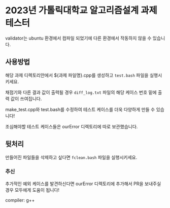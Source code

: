 # 2023년 가톨릭대학교 알고리즘설계 과제 테스터
validator는 ubuntu 환경에서 컴파일 되었기에 다른 환경에서 작동하지 않을 수 있습니다.

## 사용방법
해당 과제 디렉토리안에서 ${과제 파일명}.cpp를 생성하고 `test.bash` 파일을 실행시키세요.

채점기와 다른 결과 값이 출력될 경우 `diff_log.txt` 파일의 해당 케이스 번호 밑에 출력 값이 쓰여집니다.

make_test.cpp와 test.bash를 수정하여 테스트 케이스를 더욱 다양하게 만들 수 있습니다!

조심해야할 테스트 케이스들은 ourError 디렉토리에 따로 보관했습니다.

## 뒷처리
만들어진 파일들을 삭제하고 싶다면 `fclean.bash` 파일을 실행시키세요.

### 추신
추가적인 예외 케이스를 발견하신다면 ourError 디렉토리에 추가해서 PR을 보내주실 경우 모두에게 도움이 됩니다!

compiler: g++
